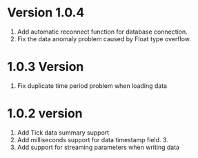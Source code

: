 # Version 1.0.4

1. Add automatic reconnect function for database connection.
2. Fix the data anomaly problem caused by Float type overflow.

# 1.0.3 Version

1. Fix duplicate time period problem when loading data

# 1.0.2 version

1. Add Tick data summary support
2. Add milliseconds support for data timestamp field. 3.
3. Add support for streaming parameters when writing data
